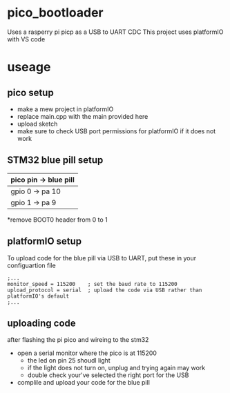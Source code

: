 # pico_bootloader
Uses a rasperry pi picp as a USB to UART CDC
This project uses platformIO with VS code 

# useage
 ## pico setup
* make a mew project in platformIO
* replace main.cpp with the main provided here
* upload sketch
* make sure to check USB port permissions for platformIO if it does not work

 ## STM32 blue pill setup
|pico pin  ->   blue pill|
|------------|
| gpio 0   ->   pa 10|
| gpio 1   ->   pa 9 |

*remove BOOT0 header from 0 to 1

 ## platformIO setup
To upload code for the blue pill via USB to UART, put these in your configuartion file 

```
;...
monitor_speed = 115200    ; set the baud rate to 115200
upload_protocol = serial  ; upload the code via USB rather than platformIO's default
;...
```

 
 ## uploading code 

after flashing the pi pico and wireing to the stm32  
* open a serial monitor where the pico is at 115200
  - the led on pin 25 shoudl light
  - if the light does not turn on, unplug and trying again may work
  - double check your've selected the right port for the USB
* complile and upload your code for the blue pill

<br><br>
<br><br>
